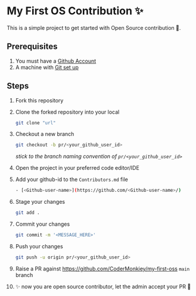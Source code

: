 # My First OS Contribution ✨

This is a simple project to get started with Open Source contribution 🚀.

## Prerequisites

1. You must have a [Github Account](https://docs.github.com/en/get-started/signing-up-for-github/signing-up-for-a-new-github-account)
2. A machine with [Git set up](https://docs.github.com/en/get-started/quickstart/set-up-git)

## Steps

1. Fork this repository

2. Clone the forked repository into your local
   ```bash
   git clone "url"
   ```

3. Checkout a new branch
   ```bash
   git checkout -b pr/<your_github_user_id>
   ```

   _stick to the branch naming convention of `pr/<your_github_user_id>`_

4. Open the project in your preferred code editor/IDE

5. Add your github-id to the `Contributors.md` file
   ```bash
   - [<Github-user-name>](https://github.com/<Github-user-name>/)
   ```

6. Stage your changes
   ```bash
   git add .
   ```

7. Commit your changes
   ```bash
   git commit -m '<MESSAGE_HERE>'
   ```

8. Push your changes
   ```bash
   git push -u origin pr/<your_github_user_id>
   ```

9. Raise a PR against https://github.com/CoderMonkiey/my-first-oss `main` branch

10. ✨ now you are open source contributor, let the admin accept your PR 🚀
